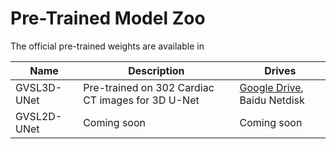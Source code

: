 # Pre-Trained Model Zoo

The official pre-trained weights are available in

| Name      | Description | Drives|
| ----------- | ----------- | ----------- |
| GVSL3D-UNet | Pre-trained on 302 Cardiac CT images for 3D U-Net | [Google Drive](https://drive.google.com/file/d/12VJbif6Q9KRfVTKWeku2lgDrXl9aoLeX/view?usp=share_link), Baidu Netdisk|
| GVSL2D-UNet | Coming soon | Coming soon|
